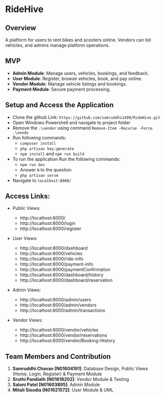 # RideHive

## Overview
A platform for users to rent bikes and scooters online. Vendors can list vehicles, and admins manage platform operations.

## MVP
- **Admin Module**: Manage users, vehicles, bookings, and feedback.
- **User Module**: Register, browse vehicles, book, and pay online.
- **Vendor Module**: Manage vehicle listings and bookings.
- **Payment Module**: Secure payment processing.

## Setup and Access the Application
- Clone the github Link: `https://github.com/samruddhi1499/RideHive.git`
- Open Windows Powershell and navigate to project folder 
- Remove the `.\vendor` using command `Remove-Item -Recurse -Force .\vendo`
- Run following commands:
    - `composer install `
    - `php artisan key:generate`
    - `npm install` and `npm run build`
- To run the application Run the following commands:
    - `npm run dev`
    - Answer `N` to the question
    - `php artisan serve`
- Navigate to `localhost:8000/`

## Access Links:

- Public Views: 
    - http://localhost:8000/
    - http://localhost:8000/login
    - http://localhost:8000/register

- User Views:
    - http://localhost:8000/dashboard
    - http://localhost:8000/vehicles
    - http://localhost:8000/ride-info
    - http://localhost:8000/payment-info
    - http://localhost:8000/paymentConfirmation
    - http://localhost:8000/dashboard/history
    - http://localhost:8000/dashboard/reservation

- Admin Views:
    - http://localhost:8000/admin/users
    - http://localhost:8000/admin/vendors
    - http://localhost:8000/admin/transactions

- Vendor Views:
    - http://localhost:8000/vendor/vehicles
    - http://localhost:8000/vendor/reservations
    - http://localhost:8000/vendor/Booking-History

## Team Members and Contribution
1. **Samruddhi Chavan [N01604191]**: Database Design, Public Views (Home, Login, Register) & Payment Module  
2. **Sruthi Pandiath [N01618202]**: Vendor Module & Testing
3. **Saloni Patel [N01603895]**: Admin Module  
4. **Mitali Sisodia [N01621572]**: User Module & UML

